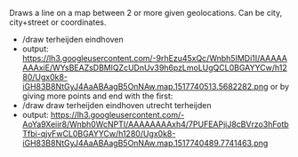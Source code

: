 Draws a line on a map between 2 or more given geolocations. Can be city, city+street or coordinates.
* /draw terheijden eindhoven
* output: https://lh3.googleusercontent.com/-9rhEzu45xQc/Wnbh5IMDi1I/AAAAAAAAxiE/WYsBEAZsDBMlQZcUDnUv39h6pzLmoLUgQCL0BGAYYCw/h1280/Ugx0k8-iGH83B8NtGyJ4AaABAagB5OnNAw.map.1517740513.5682282.png
or by giving more points and end with the first:
* /draw draw terheijden eindhoven utrecht terheijden
* output: https://lh3.googleusercontent.com/-AoYa9Xeiir8/Wnbh0WcNPTI/AAAAAAAAxh4/7PUFEAPjiJ8cBVrzo3hFotbTfbi-qjvFwCL0BGAYYCw/h1280/Ugx0k8-iGH83B8NtGyJ4AaABAagB5OnNAw.map.1517740489.7741463.png
